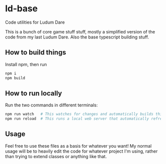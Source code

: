 # ld-base
Code utilities for Ludum Dare

This is a bunch of core game stuff stuff, mostly a simplified version of the code from my last Ludum Dare. Also the base typescript building stuff.

## How to build things

Install npm, then run

```sh
npm i
npm build
```

## How to run locally

Run the two commands in different terminals:

```sh
npm run watch   # This watches for changes and automatically builds things when files change
npm run reload  # This runs a local web server that automatically refreshes when files change
```

## Usage

Feel free to use these files as a basis for whatever you want! My normal usage will be to heavily edit the code for whatever project I'm using, rather than trying to extend classes or anything like that.

